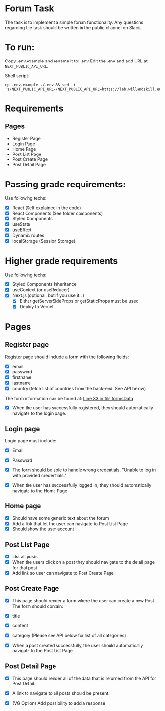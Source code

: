 # Forum Task
The task is to implement a simple forum functionality. Any questions regarding the task should be written in the public channel on Slack.

# To run:
Copy .env.example and rename it to: .env
Edit the .env and add URL at `NEXT_PUBLIC_API_URL`.

Shell script:
```shell script
cp .env.example ./.env && sed -i 's/NEXT_PUBLIC_API_URL=/NEXT_PUBLIC_API_URL=https://lab.willandskill.eu/'
```

# Requirements

## Pages

- Register Page
- Login Page
- Home Page
- Post List Page
- Post Create Page
- Post Detail Page

# Passing grade requirements:
Use following techs:
- [x] React (Self explained in the code)
- [x] React Components (See folder components)
- [x] Styled Components
- [x] useState
- [x] useEffect
- [x] Dynamic routes
- [x] localStorage (Session Storage)

# Higher grade requirements
Use following techs:
- [x] Styled Components Inheritance
- [x] useContext (or useReducer)
- [x] Next.js (optional, but if you use it...)
    - [x] Either getServerSideProps or getStaticProps must be used
    - [x] Deploy to Vercel
    
# Pages
## Register page
Register page should include a form with the following fields:
- [x] email
- [x] password
- [x] firstname
- [x] lastname
- [x] country (fetch list of countries from the back-end. See API below)

The form information can be found at: [Line 33 in file formsData](https://github.com/xavizus/Webb19-forum/blob/6e3b023e819a71320f47979215db1386b513de28/components/form/formsData.js#L33)

- [x] When the user has successfully registered, they should automatically navigate
to the login page.

## Login page
Login page must include:
- [x] Email
- [x] Password

- [x] The form should be able to handle wrong credentials. "Unable to log in with provided credentials."
- [x] When the user has successfully logged in, they should automatically navigate to the Home Page

## Home page
- [x] Should have some generic text about the forum
- [x] Add a link that let the user can navigate to Post List Page
- [x] Should show the user account

## Post List Page
- [x] List all posts
- [x] When the users click on a post they should navigate to the detail page for
      that post
- [x] Add link so user can navigate to Post Create Page

## Post Create Page
- [x] This page should render a form where the user can create a new Post.
The form should contain:
- [x] title
- [x] content
- [x] category (Please see API below for list of all categories)

- [x] When a post created successfully, the user should automatically navigate to
      the Post List Page
      
## Post Detail Page
- [x] This page should render all of the data that is returned from the API for Post Detail.
- [x] A link to navigate to all posts should be present.
- [x] (VG Option) Add possibility to add a response

